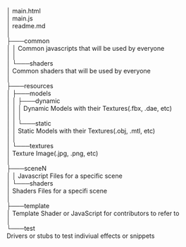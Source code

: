 │   main.html<br>
│   main.js<br>
│   readme.md<br>
│<br>
├───common<br>
│   │   Common javascripts that will be used by everyone<br>
│   │<br>
│   └───shaders<br>
│           Common shaders that will be used by everyone<br>
│<br>
├───resources<br>
│   ├───models<br>
│   │   ├───dynamic<br>
│   │   │       Dynamic Models with their Textures(.fbx, .dae, etc)<br>
│   │   │<br>
│   │   └───static<br>
│   │           Static Models with their Textures(.obj, .mtl, etc)<br>
│   │<br>
│   └───textures<br>
│           Texture Image(.jpg, .png, etc)<br>
│<br>
├───sceneN<br>
│   │   Javascript Files for a specific scene<br>
│   └───shaders<br>
│           Shaders Files for a specifi scene<br>
│<br>
├───template<br>
│       Template Shader or JavaScript for contributors to refer to<br>
│<br>
└───test<br>
        Drivers or stubs to test indiviual effects or snippets<br>